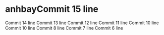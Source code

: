 # anhbayCommit 15 line
Commit 14 line
Commit 13 line
Commit 12 line
Commit 11 line
Commit 10 line
Commit 10 line
Commit 8 line
Commit 7 line
Commit 6 line

